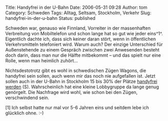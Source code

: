 Title: Handyfrei in der U-Bahn
Date: 2006-05-31 09:28
Author: tom
Category: Schweden
Tags: Alltag, Seltsam, Stockholm, Verkehr
Slug: handyfrei-in-der-u-bahn
Status: published

Schweden war, genauso wie Finnland, Vorreiter in der massenhaften
Verbreitung von Mobiltelefon und schon lange hat so gut wie jeder
eins^1^. Eigentlich dachte ich, dass sich keiner daran stört, wenn in
öffentlichen Verkehrsmitteln telefoniert wird. Warum auch? Der einzige
Unterschied für Außenstehende zu einem Gespräch zwischen zwei Anwesenden
besteht doch darin, dass man nur die Hälfte mitbekommt – und das spielt
nur eine Rolle, wenn man heimlich zuhört…

Nichtsdestotrotz gibt es wohl in schwedischen Zügen Wagons, die
handyfrei sein sollen, auch wenn mir das noch nie aufgefallen ist. Jetzt
sollen auch in der U-Bahn in Stockholm 15 bis 30% der Plätze [handyfrei
werden](http://www.sr.se/Ekot/artikel.asp?artikel=868394) (S).
Wahrscheinlich hat eine kleine Lobbygruppe da lange genug genörgelt. Die
Nachfrage wird wohl, wie schon bei den Zügen, verschwindend sein.

[1] Ich selbst hatte nur mal vor 5-6 Jahren eins und seitdem lebe ich
glücklich ohne. :-)

